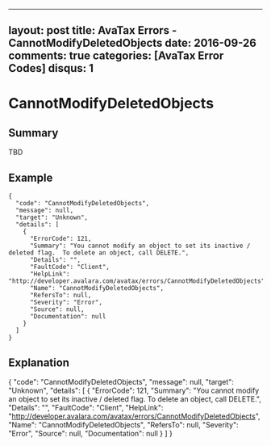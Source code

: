 
---
layout: post
title: AvaTax Errors - CannotModifyDeletedObjects
date: 2016-09-26
comments: true
categories: [AvaTax Error Codes]
disqus: 1
---

# CannotModifyDeletedObjects

## Summary

TBD

## Example

    {
      "code": "CannotModifyDeletedObjects",
      "message": null,
      "target": "Unknown",
      "details": [
        {
          "ErrorCode": 121,
          "Summary": "You cannot modify an object to set its inactive / deleted flag.  To delete an object, call DELETE.",
          "Details": "",
          "FaultCode": "Client",
          "HelpLink": "http://developer.avalara.com/avatax/errors/CannotModifyDeletedObjects",
          "Name": "CannotModifyDeletedObjects",
          "RefersTo": null,
          "Severity": "Error",
          "Source": null,
          "Documentation": null
        }
      ]
    }

## Explanation

{
      "code": "CannotModifyDeletedObjects",
      "message": null,
      "target": "Unknown",
      "details": [
        {
          "ErrorCode": 121,
          "Summary": "You cannot modify an object to set its inactive / deleted flag.  To delete an object, call DELETE.",
          "Details": "",
          "FaultCode": "Client",
          "HelpLink": "http://developer.avalara.com/avatax/errors/CannotModifyDeletedObjects",
          "Name": "CannotModifyDeletedObjects",
          "RefersTo": null,
          "Severity": "Error",
          "Source": null,
          "Documentation": null
        }
      ]
    }
